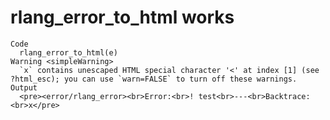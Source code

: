 # rlang_error_to_html works

    Code
      rlang_error_to_html(e)
    Warning <simpleWarning>
      `x` contains unescaped HTML special character '<' at index [1] (see ?html_esc); you can use `warn=FALSE` to turn off these warnings.
    Output
      <pre><error/rlang_error><br>Error:<br>! test<br>---<br>Backtrace:<br>x</pre>

